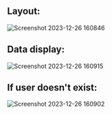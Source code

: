 ## Layout:
![Screenshot 2023-12-26 160846](https://github.com/udith51/github-wrapped/assets/72927422/5e72fb14-37f4-4090-9539-2474503a6f15)
## Data display:
![Screenshot 2023-12-26 160915](https://github.com/udith51/github-wrapped/assets/72927422/2aa6face-a6c4-4bf2-857e-efcbf6d21adb)
## If user doesn't exist:
![Screenshot 2023-12-26 160902](https://github.com/udith51/github-wrapped/assets/72927422/9f817670-e7c6-4884-acfe-c1e8f5f3521e)
